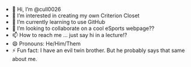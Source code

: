- 👋 Hi, I’m @cull0026
- 👀 I’m interested in creating my own Criterion Closet
- 🌱 I’m currently learning to use GitHub
- 💞️ I’m looking to collaborate on a cool eSports webpage??
- 📫 How to reach me ... just say hi in a lecture!?
- 😄 Pronouns: He/Him/Them
- ⚡ Fun fact: I have an evil twin brother. But he probably says that same about me.

<!---
cull0026/cull0026 is a ✨ special ✨ repository because its `README.md` (this file) appears on your GitHub profile.
You can click the Preview link to take a look at your changes.
--->
